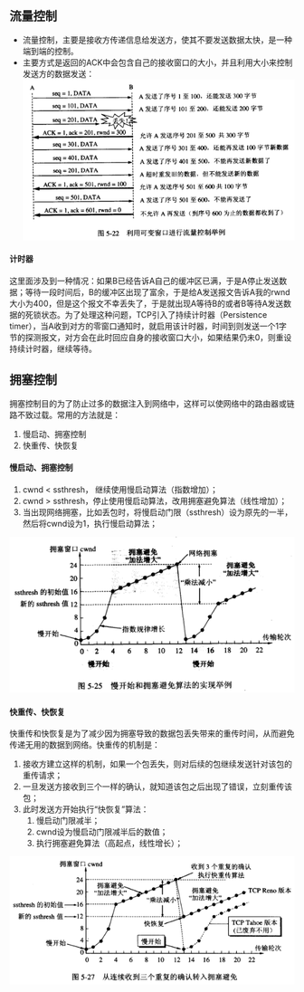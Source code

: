 ## 流量控制
* 流量控制，主要是接收方传递信息给发送方，使其不要发送数据太快，是一种端到端的控制。
* 主要方式是返回的ACK中会包含自己的接收窗口的大小，并且利用大小来控制发送方的数据发送：
![](../images/TC1.png)
    
#### 计时器
这里面涉及到一种情况：如果B已经告诉A自己的缓冲区已满，于是A停止发送数据；等待一段时间后，B的缓冲区出现了富余，于是给A发送报文告诉A我的rwnd大小为400，但是这个报文不幸丢失了，于是就出现A等待B的或者B等待A发送数据的死锁状态。为了处理这种问题，TCP引入了持续计时器（Persistence timer），当A收到对方的零窗口通知时，就启用该计时器，时间到则发送一个1字节的探测报文，对方会在此时回应自身的接收窗口大小，如果结果仍未0，则重设持续计时器，继续等待。

## 拥塞控制
拥塞控制目的为了防止过多的数据注入到网络中，这样可以使网络中的路由器或链路不致过载。常用的方法就是：
1. 慢启动、拥塞控制
2. 快重传、快恢复

#### 慢启动、拥塞控制
1. cwnd < ssthresh， 继续使用慢启动算法（指数增加）；
2. cwnd > ssthresh，停止使用慢启动算法，改用拥塞避免算法（线性增加）；
3. 当出现网络拥塞，比如丢包时，将慢启动门限（ssthresh）设为原先的一半，然后将cwnd设为1，执行慢启动算法；

![image](../images/CC1.png)

#### 快重传、快恢复
快重传和快恢复是为了减少因为拥塞导致的数据包丢失带来的重传时间，从而避免传递无用的数据到网络。快重传的机制是：
1. 接收方建立这样的机制，如果一个包丢失，则对后续的包继续发送针对该包的重传请求；
2. 一旦发送方接收到三个一样的确认，就知道该包之后出现了错误，立刻重传该包； 
3. 此时发送方开始执行“快恢复”算法：
    1. 慢启动门限减半；
    2. cwnd设为慢启动门限减半后的数值；
    3. 执行拥塞避免算法（高起点，线性增长）；

![image](../images/CC2.png)
